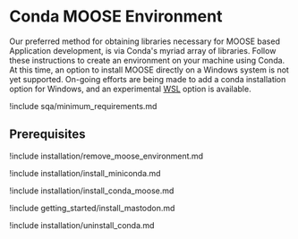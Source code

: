 # Conda MOOSE Environment

Our preferred method for obtaining libraries necessary for MOOSE based
Application development, is via Conda's myriad array of libraries. Follow these
instructions to create an environment on your machine using Conda. At this time,
an option to install MOOSE directly on a Windows system is not yet supported.
On-going efforts are being made to add a conda installation option for Windows,
and an experimental [WSL](installation/windows10.md) option is available.


!include sqa/minimum_requirements.md

## Prerequisites

!include installation/remove_moose_environment.md

!include installation/install_miniconda.md

!include installation/install_conda_moose.md

!include getting_started/install_mastodon.md

!include installation/uninstall_conda.md
